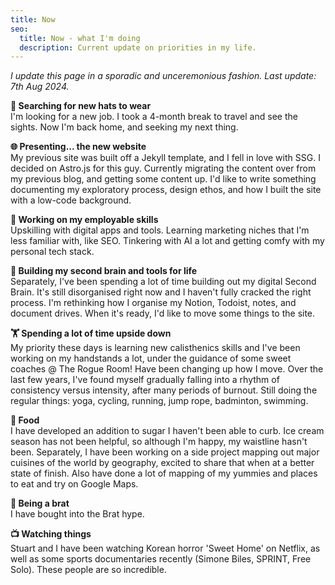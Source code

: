 ```yaml
---
title: Now
seo:
  title: Now - what I'm doing 
  description: Current update on priorities in my life.
---
```

*I update this page in a sporadic and unceremonious fashion. Last update: 7th Aug 2024.*

**💼 Searching for new hats to wear**  
I'm looking for a new job. I took a 4-month break to travel and see the sights. Now I'm back home, and seeking my next thing.

**🌐 Presenting... the new website**  
My previous site was built off a Jekyll template, and I fell in love with SSG. I decided on Astro.js for this guy.
Currently migrating the content over from my previous blog, and getting some content up.
I'd like to write something documenting my exploratory process, design ethos, and how I built the site with a low-code background.

**🔧 Working on my employable skills**  
Upskilling with digital apps and tools. Learning marketing niches that I'm less familiar with, like SEO. Tinkering with AI a lot and getting comfy with my personal tech stack.

**🧠 Building my second brain and tools for life**  
Separately, I've been spending a lot of time building out my digital Second Brain. It's still disorganised right now and I haven't fully cracked the right process. I'm rethinking how I organise my Notion, Todoist, notes, and document drives. When it's ready, I'd like to move some things to the site.

**🏋️ Spending a lot of time upside down**  
My priority these days is learning new calisthenics skills and I've been working on my handstands a lot, under the guidance of some sweet coaches @ The Rogue Room! Have been changing up how I move. Over the last few years, I've found myself gradually falling into a rhythm of consistency versus intensity, after many periods of burnout. Still doing the regular things: yoga, cycling, running, jump rope, badminton, swimming. 

**🍎 Food**  
I have developed an addition to sugar I haven't been able to curb. Ice cream season has not been helpful, so although I'm happy, my waistline hasn't been. Separately, I have been working on a side project mapping out major cuisines of the world by geography, excited to share that when at a better state of finish. Also have done a lot of mapping of my yummies and places to eat and try on Google Maps.

**🎵 Being a brat**  
I have bought into the Brat hype.

**📺 Watching things**  
Stuart and I have been watching Korean horror 'Sweet Home' on Netflix, as well as some sports documentaries recently (Simone Biles, SPRINT, Free Solo). These people are so incredible.